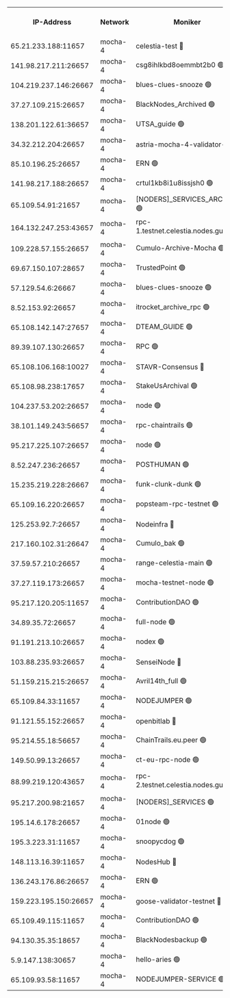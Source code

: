 


<table><tr><th>IP-Address</th><th>Network</th><th>Moniker</th><th>Latest Block Height</th><th>Earliest Block Height</th><th>Catching Up</th><th>Tx Index</th><th>Voting Power</th><th>Version</th><th>Scan Time</th></tr><tr><td>65.21.233.188:11657</td><td>mocha-4</td><td>celestia-test 🔴</td><td>3861975</td><td>0</td><td>False</td><td>on</td><td>1000010</td><td>3.2.0-mocha</td><td>2024-12-27T11:35:38.023022866UTC</td></tr><tr><td>141.98.217.211:26657</td><td>mocha-4</td><td>csg8ihlkbd8oemmbt2b0 🟢</td><td>3861944</td><td>1</td><td>False</td><td>on</td><td>0</td><td>3.2.0</td><td>2024-12-27T11:32:51.705040218UTC</td></tr><tr><td>104.219.237.146:26667</td><td>mocha-4</td><td>blues-clues-snooze 🟢</td><td>3861944</td><td>1</td><td>False</td><td>off</td><td>0</td><td>3.2.0-mocha</td><td>2024-12-27T11:32:52.453924885UTC</td></tr><tr><td>37.27.109.215:26657</td><td>mocha-4</td><td>BlackNodes_Archived 🟢</td><td>3861946</td><td>1</td><td>False</td><td>off</td><td>0</td><td>3.2.0</td><td>2024-12-27T11:33:01.191310102UTC</td></tr><tr><td>138.201.122.61:36657</td><td>mocha-4</td><td>UTSA_guide 🟢</td><td>3861946</td><td>1</td><td>False</td><td>on</td><td>0</td><td>3.2.0</td><td>2024-12-27T11:33:03.728202087UTC</td></tr><tr><td>34.32.212.204:26657</td><td>mocha-4</td><td>astria-mocha-4-validator-1 🔴</td><td>3861946</td><td>1</td><td>False</td><td>on</td><td>10509044</td><td>3.1.1</td><td>2024-12-27T11:33:04.116968305UTC</td></tr><tr><td>85.10.196.25:26657</td><td>mocha-4</td><td>ERN 🟢</td><td>3861947</td><td>1</td><td>False</td><td>on</td><td>0</td><td>3.2.0-mocha</td><td>2024-12-27T11:33:09.120781122UTC</td></tr><tr><td>141.98.217.188:26657</td><td>mocha-4</td><td>crtul1kb8i1u8issjsh0 🟢</td><td>3861949</td><td>1</td><td>False</td><td>on</td><td>0</td><td>3.2.0</td><td>2024-12-27T11:33:22.462233153UTC</td></tr><tr><td>65.109.54.91:21657</td><td>mocha-4</td><td>[NODERS]_SERVICES_ARCHIVE 🟢</td><td>3861953</td><td>1</td><td>False</td><td>on</td><td>0</td><td>3.2.0-mocha</td><td>2024-12-27T11:33:44.810084270UTC</td></tr><tr><td>164.132.247.253:43657</td><td>mocha-4</td><td>rpc-1.testnet.celestia.nodes.guru 🟢</td><td>3861956</td><td>1</td><td>False</td><td>on</td><td>0</td><td>3.0.2</td><td>2024-12-27T11:33:57.842352283UTC</td></tr><tr><td>109.228.57.155:26657</td><td>mocha-4</td><td>Cumulo-Archive-Mocha 🟢</td><td>3861960</td><td>1</td><td>False</td><td>on</td><td>0</td><td>3.2.0-mocha</td><td>2024-12-27T11:34:18.058918374UTC</td></tr><tr><td>69.67.150.107:28657</td><td>mocha-4</td><td>TrustedPoint 🟢</td><td>3861960</td><td>1</td><td>False</td><td>on</td><td>0</td><td>3.2.0</td><td>2024-12-27T11:34:21.064780884UTC</td></tr><tr><td>57.129.54.6:26667</td><td>mocha-4</td><td>blues-clues-snooze 🟢</td><td>3861961</td><td>1</td><td>False</td><td>off</td><td>0</td><td>3.2.0-mocha</td><td>2024-12-27T11:34:26.205700090UTC</td></tr><tr><td>8.52.153.92:26657</td><td>mocha-4</td><td>itrocket_archive_rpc 🟢</td><td>3861966</td><td>1</td><td>False</td><td>on</td><td>0</td><td>3.2.0</td><td>2024-12-27T11:34:49.784335526UTC</td></tr><tr><td>65.108.142.147:27657</td><td>mocha-4</td><td>DTEAM_GUIDE 🟢</td><td>3861969</td><td>1</td><td>False</td><td>on</td><td>0</td><td>3.2.0</td><td>2024-12-27T11:35:07.762738841UTC</td></tr><tr><td>89.39.107.130:26657</td><td>mocha-4</td><td>RPC 🟢</td><td>3861969</td><td>1</td><td>False</td><td>on</td><td>0</td><td>3.2.0-mocha</td><td>2024-12-27T11:35:08.272065502UTC</td></tr><tr><td>65.108.106.168:10027</td><td>mocha-4</td><td>STAVR-Consensus 🔴</td><td>3861974</td><td>1</td><td>False</td><td>on</td><td>102504</td><td>3.2.0-mocha</td><td>2024-12-27T11:35:30.922224520UTC</td></tr><tr><td>65.108.98.238:17657</td><td>mocha-4</td><td>StakeUsArchival 🟢</td><td>3861975</td><td>1</td><td>False</td><td>off</td><td>0</td><td>3.2.0</td><td>2024-12-27T11:35:38.930861697UTC</td></tr><tr><td>104.237.53.202:26657</td><td>mocha-4</td><td>node 🟢</td><td>3861976</td><td>1</td><td>False</td><td>on</td><td>0</td><td>3.0.0-mocha</td><td>2024-12-27T11:35:40.430005047UTC</td></tr><tr><td>38.101.149.243:56657</td><td>mocha-4</td><td>rpc-chaintrails 🟢</td><td>3861976</td><td>1</td><td>False</td><td>on</td><td>0</td><td>3.2.0</td><td>2024-12-27T11:35:44.060563671UTC</td></tr><tr><td>95.217.225.107:26657</td><td>mocha-4</td><td>node 🟢</td><td>3861976</td><td>1</td><td>False</td><td>on</td><td>0</td><td>3.2.0-mocha</td><td>2024-12-27T11:35:45.130647196UTC</td></tr><tr><td>8.52.247.236:26657</td><td>mocha-4</td><td>POSTHUMAN 🟢</td><td>3861977</td><td>1</td><td>False</td><td>on</td><td>0</td><td>3.2.0</td><td>2024-12-27T11:35:50.327739761UTC</td></tr><tr><td>15.235.219.228:26667</td><td>mocha-4</td><td>funk-clunk-dunk 🟢</td><td>3861980</td><td>1</td><td>False</td><td>off</td><td>0</td><td>3.2.0-mocha</td><td>2024-12-27T11:36:00.672993680UTC</td></tr><tr><td>65.109.16.220:26657</td><td>mocha-4</td><td>popsteam-rpc-testnet 🟢</td><td>3861981</td><td>1</td><td>False</td><td>on</td><td>0</td><td>3.2.0-mocha</td><td>2024-12-27T11:36:08.004584265UTC</td></tr><tr><td>125.253.92.7:26657</td><td>mocha-4</td><td>Nodeinfra 🔴</td><td>3861950</td><td>2070001</td><td>False</td><td>on</td><td>500001</td><td>3.2.0</td><td>2024-12-27T11:33:27.675848764UTC</td></tr><tr><td>217.160.102.31:26647</td><td>mocha-4</td><td>Cumulo_bak 🟢</td><td>3861973</td><td>2300001</td><td>False</td><td>on</td><td>0</td><td>3.2.0-mocha</td><td>2024-12-27T11:35:25.818497642UTC</td></tr><tr><td>37.59.57.210:26657</td><td>mocha-4</td><td>range-celestia-main 🟢</td><td>3861985</td><td>2589477</td><td>False</td><td>off</td><td>0</td><td>3.0.0-mocha</td><td>2024-12-27T11:36:26.760773409UTC</td></tr><tr><td>37.27.119.173:26657</td><td>mocha-4</td><td>mocha-testnet-node 🟢</td><td>3861974</td><td>2631379</td><td>False</td><td>on</td><td>0</td><td>3.1.1-mocha</td><td>2024-12-27T11:35:30.389539617UTC</td></tr><tr><td>95.217.120.205:11657</td><td>mocha-4</td><td>ContributionDAO 🟢</td><td>3861976</td><td>2723055</td><td>False</td><td>on</td><td>0</td><td>3.1.1</td><td>2024-12-27T11:35:43.104461418UTC</td></tr><tr><td>34.89.35.72:26657</td><td>mocha-4</td><td>full-node 🟢</td><td>3140052</td><td>2766149</td><td>False</td><td>on</td><td>0</td><td>2.1.2</td><td>2024-12-27T11:35:55.441298528UTC</td></tr><tr><td>91.191.213.10:26657</td><td>mocha-4</td><td>nodex 🟢</td><td>3861956</td><td>2954501</td><td>False</td><td>off</td><td>0</td><td>3.2.0</td><td>2024-12-27T11:34:00.667279993UTC</td></tr><tr><td>103.88.235.93:26657</td><td>mocha-4</td><td>SenseiNode 🔴</td><td>3861961</td><td>2968001</td><td>False</td><td>off</td><td>100007</td><td>3.2.0-mocha</td><td>2024-12-27T11:34:27.429298468UTC</td></tr><tr><td>51.159.215.215:26657</td><td>mocha-4</td><td>Avril14th_full 🟢</td><td>3861968</td><td>3022001</td><td>False</td><td>on</td><td>0</td><td>3.2.0</td><td>2024-12-27T11:34:58.999229461UTC</td></tr><tr><td>65.109.84.33:11657</td><td>mocha-4</td><td>NODEJUMPER 🟢</td><td>3861976</td><td>3214501</td><td>False</td><td>off</td><td>0</td><td>3.0.0-mocha</td><td>2024-12-27T11:35:44.573772903UTC</td></tr><tr><td>91.121.55.152:26657</td><td>mocha-4</td><td>openbitlab 🔴</td><td>3861948</td><td>3219298</td><td>False</td><td>off</td><td>501058</td><td>3.1.1</td><td>2024-12-27T11:33:17.819937358UTC</td></tr><tr><td>95.214.55.18:56657</td><td>mocha-4</td><td>ChainTrails.eu.peer 🟢</td><td>3861947</td><td>3249501</td><td>False</td><td>on</td><td>0</td><td>3.2.0</td><td>2024-12-27T11:33:06.677413044UTC</td></tr><tr><td>149.50.99.13:26657</td><td>mocha-4</td><td>ct-eu-rpc-node 🟢</td><td>3670060</td><td>3249501</td><td>False</td><td>on</td><td>0</td><td>3.0.0-mocha</td><td>2024-12-27T11:35:50.871044224UTC</td></tr><tr><td>88.99.219.120:43657</td><td>mocha-4</td><td>rpc-2.testnet.celestia.nodes.guru 🟢</td><td>3861973</td><td>3385396</td><td>False</td><td>on</td><td>0</td><td>3.2.0-mocha</td><td>2024-12-27T11:35:25.184847488UTC</td></tr><tr><td>95.217.200.98:21657</td><td>mocha-4</td><td>[NODERS]_SERVICES 🟢</td><td>3861944</td><td>3453468</td><td>False</td><td>on</td><td>0</td><td>3.2.0-mocha</td><td>2024-12-27T11:32:51.185600277UTC</td></tr><tr><td>195.14.6.178:26657</td><td>mocha-4</td><td>01node 🟢</td><td>3861967</td><td>3487525</td><td>False</td><td>on</td><td>0</td><td>3.0.2</td><td>2024-12-27T11:34:54.575310087UTC</td></tr><tr><td>195.3.223.31:11657</td><td>mocha-4</td><td>snoopycdog 🟢</td><td>3861983</td><td>3521501</td><td>False</td><td>off</td><td>0</td><td>3.0.2</td><td>2024-12-27T11:36:18.035703272UTC</td></tr><tr><td>148.113.16.39:11657</td><td>mocha-4</td><td>NodesHub 🔴</td><td>3861962</td><td>3741028</td><td>False</td><td>on</td><td>107152</td><td>3.2.0</td><td>2024-12-27T11:34:30.450184525UTC</td></tr><tr><td>136.243.176.86:26657</td><td>mocha-4</td><td>ERN 🟢</td><td>3861975</td><td>3841501</td><td>False</td><td>off</td><td>0</td><td>3.2.0-mocha</td><td>2024-12-27T11:35:39.407461928UTC</td></tr><tr><td>159.223.195.150:26657</td><td>mocha-4</td><td>goose-validator-testnet 🔴</td><td>3861982</td><td>3850501</td><td>False</td><td>on</td><td>4017</td><td>3.2.0</td><td>2024-12-27T11:36:11.375279619UTC</td></tr><tr><td>65.109.49.115:11657</td><td>mocha-4</td><td>ContributionDAO 🟢</td><td>3861960</td><td>3856649</td><td>False</td><td>off</td><td>0</td><td>3.1.1</td><td>2024-12-27T11:34:21.601168834UTC</td></tr><tr><td>94.130.35.35:18657</td><td>mocha-4</td><td>BlackNodesbackup 🟢</td><td>3861986</td><td>3858501</td><td>False</td><td>on</td><td>0</td><td>3.0.0-mocha</td><td>2024-12-27T11:36:36.166080696UTC</td></tr><tr><td>5.9.147.138:30657</td><td>mocha-4</td><td>hello-aries 🟢</td><td>3861959</td><td>3859501</td><td>False</td><td>off</td><td>0</td><td>3.2.0</td><td>2024-12-27T11:34:13.416432933UTC</td></tr><tr><td>65.109.93.58:11657</td><td>mocha-4</td><td>NODEJUMPER-SERVICE 🟢</td><td>3861986</td><td>3861400</td><td>False</td><td>off</td><td>0</td><td>3.0.0-mocha</td><td>2024-12-27T11:36:35.826017720UTC</td></tr></table>